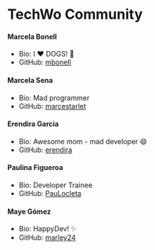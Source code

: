 # TechWo Community

#### Marcela Bonell
- Bio: I :heart: DOGS! :dog:
- GitHub: [mbonell](https://github.com/mbonell)

#### Marcela Sena
- Bio: Mad programmer
- GitHub: [marcestarlet](https://github.com/marcestarlet)

#### Erendira Garcia
- Bio: Awesome mom - mad developer :smile:
- GitHub: [erendira](https://github.com/erendira)


#### Paulina Figueroa
- Bio: Developer Trainee
- GitHub: [PauLocleta](https://github.com/PauPauPaulina)
#### Maye Gómez
- Bio: HappyDev! :sparkles:
- GitHub: [marley24](https://github.com/marley24)
